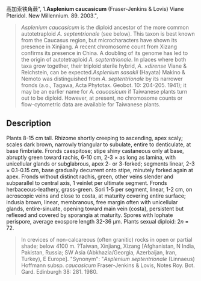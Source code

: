 高加索铁角蕨",
1.**Asplenium caucasicum** (Fraser-Jenkins & Lovis) Viane Pteridol. New Millennium. 89. 2003.",

> *Asplenium caucasicum* is the diploid ancestor of the more common autotetraploid *A. septentrionale* (see below). This taxon is best known from the Caucasus region, but microcharacters have shown its presence in Xinjiang. A recent chromosome count from Xizang confirms its presence in China. A doubling of its genome has led to the origin of autotetraploid *A. septentrionale*. In places where both taxa grow together, their triploid sterile hybrid, *A. ×dirense* Viane &amp; Reichstein, can be expected.*Asplenium sasakii* (Hayata) Makino &amp; Nemoto was distinguished from *A. septentrionale* by its narrower fronds (a.o., Tagawa, Acta Phytotax. Geobot. 10: 204-205. 1941); it may be an earlier name for *A. caucasicum* if Taiwanese plants turn out to be diploid. However, at present, no chromosome counts or flow-cytometric data are available for Taiwanese plants.

## Description
Plants 8-15 cm tall. Rhizome shortly creeping to ascending, apex scaly; scales dark brown, narrowly triangular to subulate, entire to denticulate, at base fimbriate. Fronds caespitose; stipe shiny castaneous only at base, abruptly green toward rachis, 6-10 cm, 2-3 × as long as lamina, with unicellular glands or subglabrous, apex 2- or 3-forked; segments linear, 2-3 × 0.1-0.15 cm, base gradually decurrent onto stipe, minutely forked again at apex. Fronds without distinct rachis, green, other veins slender and subparallel to central axis, 1 veinlet per ultimate segment. Fronds herbaceous-leathery, grass-green. Sori 1-5 per segment, linear, 1-2 cm, on acroscopic veins and close to costa, at maturity covering entire surface; indusia brown, linear, membranous, free margin often with unicellular glands, entire-sinuate, opening toward main vein (costa), persistent but reflexed and covered by sporangia at maturity. Spores with lophate perispore, average exospore length 32-36 µm. Plants sexual diploid: 2*n* = 72.

> In crevices of non-calcareous (often granitic) rocks in open or partial shade; below 4100 m. ?Taiwan, Xinjiang, Xizang [Afghanistan, N India, Pakistan, Russia; SW Asia (Abkhazia/Georgia, Azerbaijan, Iran, Turkey), E Europe].
  "Synonym": "*Asplenium septentrionale* (Linnaeus) Hoffmann subsp. *caucasicum* Fraser-Jenkins &amp; Lovis, Notes Roy. Bot. Gard. Edinburgh 38: 281. 1980.
